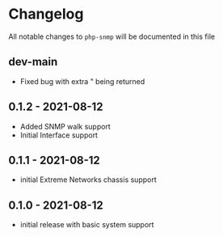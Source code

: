 # Changelog

All notable changes to `php-snmp` will be documented in this file


## dev-main
* Fixed bug with extra \" being returned

## 0.1.2 - 2021-08-12

* Added SNMP walk support
* Initial Interface support

## 0.1.1 - 2021-08-12

* initial Extreme Networks chassis support

## 0.1.0 - 2021-08-12

* initial release with basic system support

